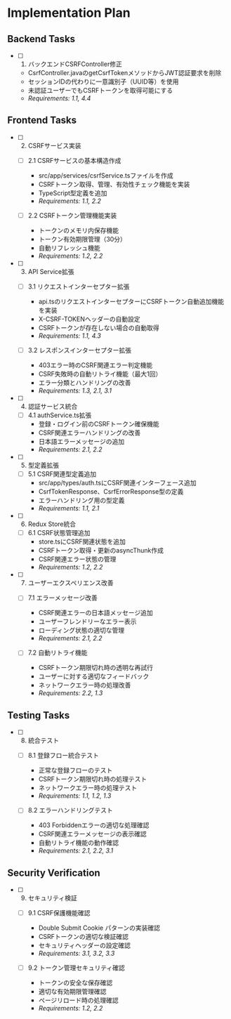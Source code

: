 # Implementation Plan

## Backend Tasks

- [ ] 1. バックエンドCSRFController修正
  - CsrfController.javaのgetCsrfTokenメソッドからJWT認証要求を削除
  - セッションIDの代わりに一意識別子（UUID等）を使用
  - 未認証ユーザーでもCSRFトークンを取得可能にする
  - _Requirements: 1.1, 4.4_

## Frontend Tasks

- [ ] 2. CSRFサービス実装
  - [ ] 2.1 CSRFサービスの基本構造作成
    - src/app/services/csrfService.tsファイルを作成
    - CSRFトークン取得、管理、有効性チェック機能を実装
    - TypeScript型定義を追加
    - _Requirements: 1.1, 2.2_

  - [ ] 2.2 CSRFトークン管理機能実装
    - トークンのメモリ内保存機能
    - トークン有効期限管理（30分）
    - 自動リフレッシュ機能
    - _Requirements: 1.2, 2.2_

- [ ] 3. API Service拡張
  - [ ] 3.1 リクエストインターセプター拡張
    - api.tsのリクエストインターセプターにCSRFトークン自動追加機能を実装
    - X-CSRF-TOKENヘッダーの自動設定
    - CSRFトークンが存在しない場合の自動取得
    - _Requirements: 1.1, 4.3_

  - [ ] 3.2 レスポンスインターセプター拡張
    - 403エラー時のCSRF関連エラー判定機能
    - CSRF失敗時の自動リトライ機能（最大1回）
    - エラー分類とハンドリングの改善
    - _Requirements: 1.3, 2.1, 3.1_

- [ ] 4. 認証サービス統合
  - [ ] 4.1 authService.ts拡張
    - 登録・ログイン前のCSRFトークン確保機能
    - CSRF関連エラーハンドリングの改善
    - 日本語エラーメッセージの追加
    - _Requirements: 2.1, 2.2_

- [ ] 5. 型定義拡張
  - [ ] 5.1 CSRF関連型定義追加
    - src/app/types/auth.tsにCSRF関連インターフェース追加
    - CsrfTokenResponse、CsrfErrorResponse型の定義
    - エラーハンドリング用の型定義
    - _Requirements: 1.1, 2.1_

- [ ] 6. Redux Store統合
  - [ ] 6.1 CSRF状態管理追加
    - store.tsにCSRF関連状態を追加
    - CSRFトークン取得・更新のasyncThunk作成
    - CSRF関連エラー状態の管理
    - _Requirements: 1.2, 2.2_

- [ ] 7. ユーザーエクスペリエンス改善
  - [ ] 7.1 エラーメッセージ改善
    - CSRF関連エラーの日本語メッセージ追加
    - ユーザーフレンドリーなエラー表示
    - ローディング状態の適切な管理
    - _Requirements: 2.1, 2.2_

  - [ ] 7.2 自動リトライ機能
    - CSRFトークン期限切れ時の透明な再試行
    - ユーザーに対する適切なフィードバック
    - ネットワークエラー時の処理改善
    - _Requirements: 2.2, 1.3_

## Testing Tasks

- [ ] 8. 統合テスト
  - [ ] 8.1 登録フロー統合テスト
    - 正常な登録フローのテスト
    - CSRFトークン期限切れ時の処理テスト
    - ネットワークエラー時の処理テスト
    - _Requirements: 1.1, 1.2, 1.3_

  - [ ] 8.2 エラーハンドリングテスト
    - 403 Forbiddenエラーの適切な処理確認
    - CSRF関連エラーメッセージの表示確認
    - 自動リトライ機能の動作確認
    - _Requirements: 2.1, 2.2, 3.1_

## Security Verification

- [ ] 9. セキュリティ検証
  - [ ] 9.1 CSRF保護機能確認
    - Double Submit Cookie パターンの実装確認
    - CSRFトークンの適切な検証確認
    - セキュリティヘッダーの設定確認
    - _Requirements: 3.1, 3.2, 3.3_

  - [ ] 9.2 トークン管理セキュリティ確認
    - トークンの安全な保存確認
    - 適切な有効期限管理確認
    - ページリロード時の処理確認
    - _Requirements: 1.2, 2.2_
